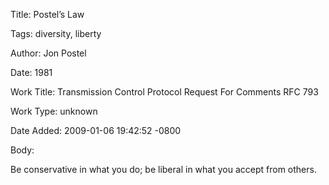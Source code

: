 Title:  Postel’s Law

Tags:   diversity, liberty

Author: Jon Postel

Date:   1981

Work Title: Transmission Control Protocol Request For Comments RFC 793

Work Type: unknown

Date Added: 2009-01-06 19:42:52 -0800

Body: 

Be conservative in what you do; be liberal in what you accept from others.

